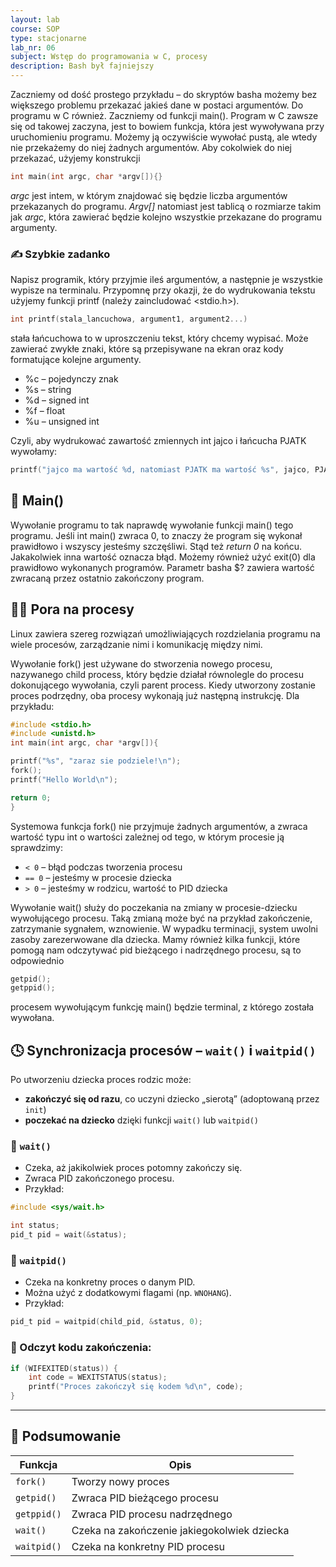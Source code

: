 ```yaml
---
layout: lab
course: SOP
type: stacjonarne
lab_nr: 06
subject: Wstęp do programowania w C, procesy
description: Bash był fajniejszy
---
```


Zaczniemy od dość prostego przykładu – do skryptów basha możemy bez większego problemu przekazać jakieś dane w postaci argumentów. Do programu w C również. Zaczniemy od funkcji main(). Program w C zawsze się od takowej zaczyna, jest to bowiem funkcja, która jest wywoływana przy uruchomieniu programu. Możemy ją oczywiście wywołać pustą, ale wtedy nie przekażemy do niej żadnych argumentów. Aby cokolwiek do niej przekazać, użyjemy konstrukcji
```c
int main(int argc, char *argv[]){}
```
*argc* jest intem, w którym znajdować się będzie liczba argumentów przekazanych do programu. *Argv[]* natomiast jest tablicą o rozmiarze takim jak *argc*, która zawierać będzie kolejno wszystkie przekazane do programu argumenty.

### ✍️ Szybkie zadanko
Napisz programik, który przyjmie ileś argumentów, a następnie je wszystkie wypisze na terminalu. Przypomnę przy okazji, że do wydrukowania tekstu użyjemy funkcji printf (należy zaincludować <stdio.h>).

```c
int printf(stala_lancuchowa, argument1, argument2...)
```
stała łańcuchowa to w uproszczeniu tekst, który chcemy wypisać. Może zawierać zwykłe znaki, które są przepisywane na ekran oraz kody formatujące kolejne argumenty.
- %c – pojedynczy znak
- %s – string
- %d – signed int
- %f – float
- %u – unsigned int

Czyli, aby wydrukować zawartość zmiennych int jajco i łańcucha PJATK wywołamy:

```c
printf("jajco ma wartość %d, natomiast PJATK ma wartość %s", jajco, PJATK)
```

## 🚪 Main()
Wywołanie programu to tak naprawdę wywołanie funkcji main() tego programu. Jeśli int main() zwraca 0, to znaczy że program się wykonał prawidłowo i wszyscy jesteśmy szczęśliwi. Stąd też *return 0* na końcu. Jakakolwiek inna wartość oznacza błąd. Możemy również użyć exit(0) dla prawidłowo wykonanych programów. Parametr basha $? zawiera wartość zwracaną przez ostatnio zakończony program.

## 👨‍👦 Pora na procesy

Linux zawiera szereg rozwiązań umożliwiających rozdzielania programu na wiele procesów, zarządzanie nimi i komunikację między nimi.

Wywołanie fork() jest używane do stworzenia nowego procesu, nazywanego child process, który będzie działał równolegle do procesu dokonującego wywołania, czyli parent process. Kiedy utworzony zostanie proces podrzędny, oba procesy wykonają już następną instrukcję. Dla przykładu:

```c
#include <stdio.h>
#include <unistd.h>
int main(int argc, char *argv[]){

printf("%s", "zaraz sie podziele!\n");
fork();
printf("Hello World\n");

return 0;
}
```

Systemowa funkcja fork() nie przyjmuje żadnych argumentów, a zwraca wartość typu int o wartości zależnej od tego, w którym procesie ją sprawdzimy:
- `< 0` – błąd podczas tworzenia procesu
- `== 0` – jesteśmy w procesie dziecka
- `> 0` – jesteśmy w rodzicu, wartość to PID dziecka

Wywołanie wait() służy do poczekania na zmiany w procesie-dziecku wywołującego procesu. Taką zmianą może być na przykład zakończenie, zatrzymanie sygnałem, wznowienie. W wypadku terminacji, system uwolni zasoby zarezerwowane dla dziecka.
Mamy również kilka funkcji, które pomogą nam odczytywać pid bieżącego i nadrzędnego procesu, są to odpowiednio

```c
getpid();
getppid();
```

procesem wywołującym funkcję main() będzie terminal, z którego została wywołana.

## 🕓 Synchronizacja procesów – `wait()` i `waitpid()`

Po utworzeniu dziecka proces rodzic może:
- **zakończyć się od razu**, co uczyni dziecko „sierotą” (adoptowaną przez `init`)
- **poczekać na dziecko** dzięki funkcji `wait()` lub `waitpid()`

### 🛑 `wait()`
- Czeka, aż jakikolwiek proces potomny zakończy się.
- Zwraca PID zakończonego procesu.
- Przykład:
```c
#include <sys/wait.h>

int status;
pid_t pid = wait(&status);
```

### 🧠 `waitpid()`
- Czeka na konkretny proces o danym PID.
- Można użyć z dodatkowymi flagami (np. `WNOHANG`).
- Przykład:
```c
pid_t pid = waitpid(child_pid, &status, 0);
```

### 📌 Odczyt kodu zakończenia:
```c
if (WIFEXITED(status)) {
    int code = WEXITSTATUS(status);
    printf("Proces zakończył się kodem %d\n", code);
}
```

---

## 📌 Podsumowanie

| Funkcja       | Opis                                          |
|---------------|-----------------------------------------------|
| `fork()`      | Tworzy nowy proces                            |
| `getpid()`    | Zwraca PID bieżącego procesu                 |
| `getppid()`   | Zwraca PID procesu nadrzędnego               |
| `wait()`      | Czeka na zakończenie jakiegokolwiek dziecka  |
| `waitpid()`   | Czeka na konkretny PID procesu                |